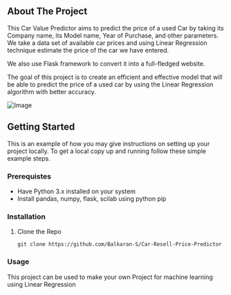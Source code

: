 ## About The Project
This Car Value Predictor aims to predict the price of a used Car by taking its Company name, its Model name, Year of Purchase, and other parameters. We take a data set of available car prices and using Linear Regression technique estimate the price of the car we have entered.

We also use Flask framework to convert it into a full-fledged website.

The goal of this project is to create an efficient and effective model that will be able to  predict the price of a used car by using the Linear Regression algorithm with better accuracy.

![Image](https://i.imgur.com/3b1gqyr.png)

## Getting Started
This is an example of how you may give instructions on setting up your project locally. To get a local copy up and running follow these simple example steps.
### Prerequistes
- Have Python 3.x installed on your system
- Install pandas, numpy, flask, scilab using python pip

### Installation
1. Clone the Repo
   ```
   git clone https://github.com/Balkaran-S/Car-Resell-Price-Predictor
   ```

### Usage
This project can be used to make your own Project for machine learning using Linear Regression

